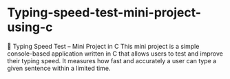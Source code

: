 # Typing-speed-test-mini-project-using-c
🧠 Typing Speed Test – Mini Project in C  This mini project is a simple console-based application written in C that allows users to test and improve their typing speed. It measures how fast and accurately a user can type a given sentence within a limited time.
